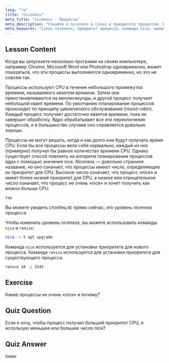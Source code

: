 ```yaml
---
lang: "ru"
title: "niceness"
meta_title: "niceness - Процессы"
meta_description: "Узнайте о niceness в Linux и приоритете процессов. Разберитесь с командами nice и renice для управления временем CPU для процессов. Улучшите производительность системы!"
meta_keywords: "Linux niceness, приоритет процесса, команда nice, команда renice, учебник Linux, планирование CPU, Linux для начинающих, руководство по Linux"
---
```


## Lesson Content

Когда вы запускаете несколько программ на своем компьютере, например Chrome, Microsoft Word или Photoshop одновременно, может показаться, что эти процессы выполняются одновременно, но это не совсем так.

Процессы используют CPU в течение небольшого промежутка времени, называемого квантом времени. Затем они приостанавливаются на миллисекунды, и другой процесс получает небольшой квант времени. По умолчанию планирование процессов происходит по принципу циклического обслуживания (round-robin). Каждый процесс получает достаточно квантов времени, пока не завершит обработку. Ядро обрабатывает все эти переключения процессов, и в большинстве случаев оно справляется довольно хорошо.

Процессы не могут решать, когда и как долго они будут получать время CPU. Если бы все процессы вели себя нормально, каждый из них (примерно) получал бы равное количество времени CPU. Однако существует способ повлиять на алгоритм планирования процессов ядра с помощью значения nice. Niceness — довольно странное название, но оно означает, что процессы имеют число, определяющее их приоритет для CPU. Высокое число означает, что процесс «nice» и имеет более низкий приоритет для CPU, а низкое или отрицательное число означает, что процесс не очень «nice» и хочет получить как можно больше CPU.

```bash
top
```

Вы можете увидеть столбец `NI` прямо сейчас; это уровень niceness процесса.

Чтобы изменить уровень niceness, вы можете использовать команды `nice` и `renice`:

```bash
nice -n 5 apt upgrade
```

Команда `nice` используется для установки приоритета для нового процесса. Команда `renice` используется для установки приоритета для существующего процесса.

```bash
renice 10 -p 3245
```

## Exercise

Какие процессы не очень «nice» и почему?

## Quiz Question

Если я хочу, чтобы процесс получил больший приоритет CPU, я использую меньшее или большее число nice?

## Quiz Answer

lower
